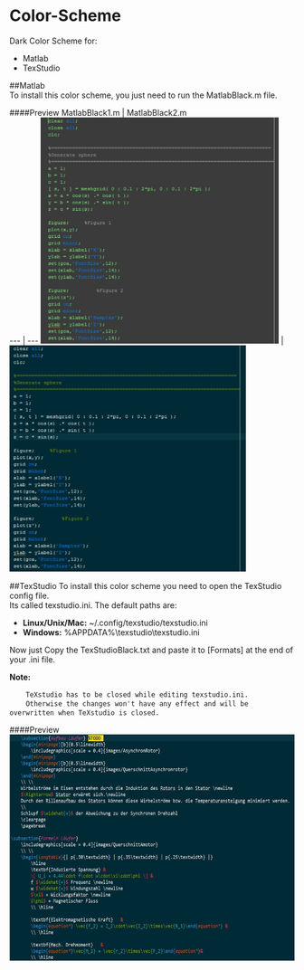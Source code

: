 # Color-Scheme
Dark Color Scheme for:
- Matlab
- TexStudio

##Matlab  
To install this color scheme, you just need to run the MatlabBlack.m file.

####Preview
MatlabBlack1.m | MatlabBlack2.m  
--- | --- 
<img src="https://raw.githubusercontent.com/LMazzole/Color-Scheme/master/images/matlabcolor1.JPG" height="400" /> | <img src="https://raw.githubusercontent.com/LMazzole/Color-Scheme/master/images/matlabcolor2.JPG" height="400" />


##TexStudio
To install this color scheme you need to open the TexStudio config file.  
Its called texstudio.ini. The default paths are:  
- **Linux/Unix/Mac:** ~/.config/texstudio/texstudio.ini
- **Windows:** %APPDATA%\texstudio\texstudio.ini  

Now just Copy the TexStudioBlack.txt and paste it to [Formats] at the end of your .ini file. 
  
**Note:**

        TeXstudio has to be closed while editing texstudio.ini.  
        Otherwise the changes won't have any effect and will be overwritten when TeXstudio is closed.

####Preview
<img src="https://raw.githubusercontent.com/LMazzole/Color-Scheme/master/images/TexStudiocolor.JPG" height="400" />


